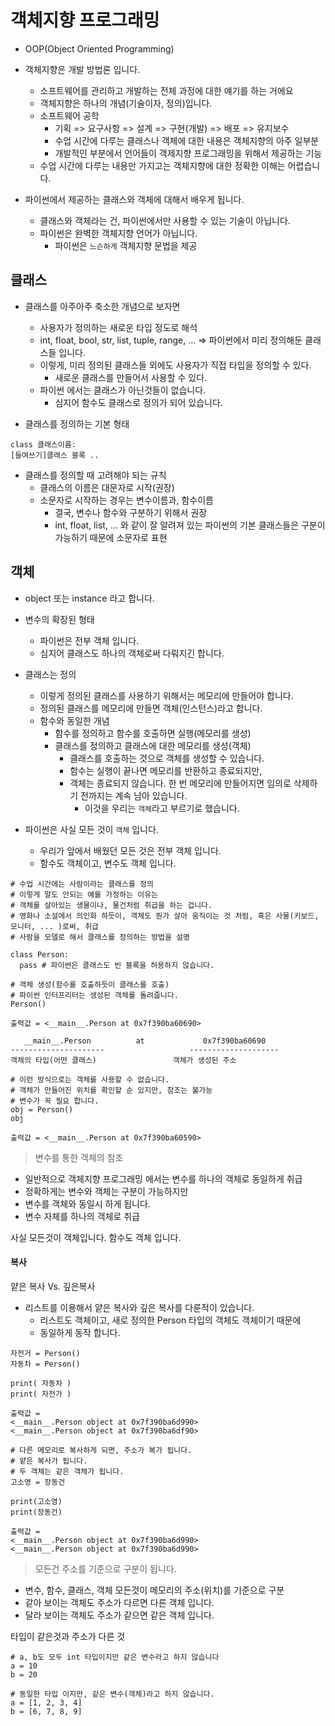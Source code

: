 # 객체지향 프로그래밍
- OOP(Object Oriented Programming)
- 객체지향은 개발 방법론 입니다. 
  - 소프트웨어를 관리하고 개발하는 전체 과정에 대한 얘기를 하는 거에요
  - 객체지향은 하나의 개념(기술이자, 정의)입니다.
  - 소프트웨어 공학
    - 기획 => 요구사항 => 설계 => 구현(개발) => 배포 => 유지보수
    - 수업 시간에 다루는 클래스나 객체에 대한 내용은 객체지향의 아주 일부분
    - 개발적인 부분에서 언어들이 객제지향 프로그래밍을 위해서 제공하는 기능
  - 수업 시간에 다루는 내용만 가지고는 객체지향에 대한 정확한 이해는 어렵습니다. 

- 파이썬에서 제공하는 클래스와 객체에 대해서 배우게 됩니다. 
  - 클래스와 객체라는 건, 파이썬에서만 사용할 수 있는 기술이 아닙니다.
  - 파이썬은 완벽한 객체지향 언어가 아닙니다.
    - 파이썬은 `느슨하게` 객체지향 문법을 제공
 
## 클래스
- 클래스를 아주아주 축소한 개념으로 보자면 
  - 사용자가 정의하는 새로운 타입 정도로 해석
  - int, float, bool, str, list, tuple, range, ... => 파이썬에서 미리 정의해둔 클래스들 입니다. 
  - 이렇게, 미리 정의된 클래스들 외에도 사용자가 직접 타입을 정의할 수 있다. 
    - 새로운 클래스를 만들어서 사용할 수 있다. 
  - 파이썬 에서는 클래스가 아닌것들이 없습니다. 
    - 심지어 함수도 클래스로 정의가 되어 있습니다. 

- 클래스를 정의하는 기본 형태

```
class 클래스이름: 
[들여쓰기]클래스 블록 .. 
```

- 클래스를 정의할 때 고려해야 되는 규칙
  - 클래스의 이름은 대문자로 시작(권장)
  - 소문자로 시작하는 경우는 변수이름과, 함수이름
    - 결국, 변수나 함수와 구분하기 위해서 권장
    - int, float, list, ... 와 같이 잘 알려져 있는 파이썬의 기본 클래스들은 구분이 가능하기 때문에 소문자로 표현

## 객체
- object 또는 instance 라고 합니다. 
- 변수의 확장된 형태
  - 파이썬은 전부 객체 입니다. 
  - 심지어 클래스도 하나의 객체로써 다뤄지긴 합니다.
- 클래스는 정의
  - 이렇게 정의된 클래스를 사용하기 위해서는 메모리에 만들어야 합니다. 
  - 정의된 클래스를 메모리에 만들면 객체(인스턴스)라고 합니다. 
  - 함수와 동일한 개념
    - 함수를 정의하고 함수를 호출하면 실행(메모리를 생성)
    - 클래스를 정의하고 클래스에 대한 메모리를 생성(객체)
      - 클래스를 호출하는 것으로 객체를 생성할 수 있습니다. 
      - 함수는 실행이 끝나면 메모리를 반환하고 종료되지만,
      - 객체는 종료되지 않습니다. 한 번 메모리에 만들어지면 임의로 삭제하기 전까지는 계속 남아 있습니다. 
        - 이것을 우리는 `객체`라고 부르기로 했습니다. 

- 파이썬은 사실 모든 것이 `객체` 입니다. 
  - 우리가 앞에서 배웠던 모든 것은 전부 객체 입니다. 
  - 함수도 객체이고, 변수도 객체 입니다. 

```
# 수업 시간에는 사람이라는 클래스를 정의
# 이렇게 말도 안되는 예를 가정하는 이유는
# 객체를 살아있는 생물이나, 물건처럼 취급을 하는 겁니다.
# 영화나 소설에서 의인화 하듯이, 객체도 뭔가 살아 움직이는 것 처럼, 혹은 사물(키보드, 모니터, ... )로써, 취급
# 사람을 모델로 해서 클래스를 정의하는 방법을 설명

class Person:
  pass # 파이썬은 클래스도 빈 블록을 허용하지 않습니다. 

# 객체 생성(함수를 호출하듯이 클래스를 호출)
# 파이썬 인터프리터는 생성된 객체를 돌려줍니다. 
Person()

출력값 = <__main__.Person at 0x7f390ba60690>

   __main__.Person          at             0x7f390ba60690
---------------------                   --------------------
객체의 타입(어떤 클래스)                 객체가 생성된 주소

# 이런 방식으로는 객체를 사용할 수 없습니다.
# 객체가 만들어진 위치를 확인할 순 있지만, 참조는 불가능
# 변수가 꼭 필요 합니다. 
obj = Person()
obj

출력값 = <__main__.Person at 0x7f390ba60590>
```
> 변수를 통한 객체의 참조
  - 일반적으로 객체지향 프로그래밍 에서는 변수를 하나의 객체로 동일하게 취급
  - 정확하게는 변수와 객체는 구분이 가능하지만
  - 변수를 객체와 동일시 하게 됩니다. 
  - 변수 자체를 하나의 객체로 취급

사실 모든것이 객체입니다.
함수도 객체 입니다.

#### 복사
얕은 복사 Vs. 깊은복사
- 리스트를 이용해서 얕은 복사와 깊은 복사를 다룬적이 있습니다. 
  - 리스트도 객체이고, 새로 정의한 Person 타입의 객체도 객체이기 때문에
  - 동일하게 동작 합니다. 

```
자전거 = Person()
자동차 = Person()

print( 자동차 )
print( 자전가 )

출력값 = 
<__main__.Person object at 0x7f390ba6d990>
<__main__.Person object at 0x7f390ba6df90>

# 다른 메모리로 복사하게 되면, 주소가 복가 됩니다. 
# 얕은 복사가 됩니다. 
# 두 객체는 같은 객체가 됩니다. 
고소영 = 장동건

print(고소영)
print(장동건)

출력값 = 
<__main__.Person object at 0x7f390ba6d990>
<__main__.Person object at 0x7f390ba6d990>
```

> 모든건 주소를 기준으로 구분이 됩니다. 
  - 변수, 함수, 클래스, 객체 모든것이 메모리의 주소(위치)를 기준으로 구분
  - 같아 보이는 객체도 주소가 다르면 다른 객체 입니다. 
  - 달라 보이는 객체도 주소가 같으면 같은 객체 입니다. 

타입이 같은것과 주소가 다른 것

```
# a, b도 모두 int 타입이지만 같은 변수라고 하지 않습니다
a = 10
b = 20

# 동일한 타입 이지만, 같은 변수(객체)라고 하지 않습니다.
a = [1, 2, 3, 4]
b = [6, 7, 8, 9]
```
